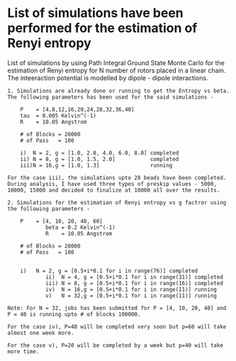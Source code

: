 # List of simulations have been performed for the estimation of Renyi entropy

List of simulations by using Path Integral Ground State Monte Carlo for the estimation of Renyi entropy for N number of rotors placed in a linear chain. The inteeraction potential is modelled by dipole - dipole interactions.
 
	1. Simulations are already done or running to get the Entropy vs beta. The following parameters has been used for the said simulations - 

		P    = [4,8,12,16,20,24,28,32,36,40]
		tau  = 0.005 Kelvin^(-1)
		R    = 10.05 Angstrom
								
		# of Blocks = 20000
		# of Pass   = 100

		i)  N = 2, g = [1.0, 2.0, 4.0, 6.0, 8.0] completed                         
		ii) N = 8, g = [1.0, 1.5, 2.0]           completed
		iii)N = 16,g = [1.0, 1.3]                running
                              
	For the case iii), the simulations upto 28 beads have been completed. During analysis, I have used three types of preskip values - 5000, 10000, 15000 and decided to finalize at 10000 all over the results.  
                                                           
	2. Simulations for the estimation of Renyi entropy vs g factror using the following parameters - 
		
		P    = [4, 10, 20, 40, 60]
                beta = 0.2 Kelvin^(-1)
                R    = 10.05 Angstrom
                                
		# of Blocks = 20000
		# of Pass   = 100
                              
			      
		i)   N = 2, g = [0.5+i*0.1 for i in range(76)] completed                         
                ii)  N = 4, g = [0.5+i*0.1 for i in range(31)] completed
                iii) N = 8, g = [0.5+i*0.1 for i in range(16)] completed
                iv)  N = 16,g = [0.5+i*0.1 for i in range(11)] running
                v)   N = 32,g = [0.5+i*0.1 for i in range(11)] running      
				
	Note: For N = 32, jobs has been submitted for P = [4, 10, 20, 40] and P = 40 is running upto # of blocks 100000.

	For the case iv), P=40 will be completed very soon but p=60 will take almost one week more.

	For the case v), P=20 will be completed by a week but p=40 will take more time.


